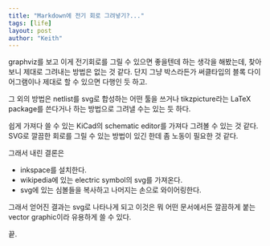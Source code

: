 ```yaml
---
title: "Markdown에 전기 회로 그려넣기?..."
tags: [life]
layout: post
author: "Keith"
---
```


graphviz를 보고 이게 전기회로를 그릴 수 있으면 좋을텐데 하는 생각을 해봤는데, 찾아보니 제대로 그려내는 방법은 없는 것 같다. 단지 그냥 박스라든가 써클타입의 블록 다이어그램이나 제대로 할 수 있으면 다행인 듯 하고.

그 외의 방법은 netlist를 svg로 합성하는 어떤 툴을 쓰거나 tikzpicture라는 LaTeX package를 쓴다거나 하는 방법으로 그려낼 수는 있는 듯 하다. 

쉽게 가져다 쓸 수 있는 KiCad의 schematic editor를 가져다 그려볼 수 있는 것 같다. SVG로 깔끔한 회로를 그릴 수 있는 방법이 있긴 한데 좀 노동이 필요한 것 같다. 

그래서 내린 결론은

- inkspace를 설치한다.
- wikipedia에 있는 electric symbol의 svg를 가져온다.
- svg에 있는 심볼들을 복사하고 나머지는 손으로 와이어링한다.

그래서 얻어진 결과는 svg로 나타나게 되고 이것은 뭐 어떤 문서에서든 깔끔하게 붙는 vector graphic이라 유용하게 쓸 수 있다.

끝.